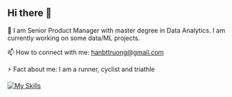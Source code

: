 ## Hi there 👋

🔭 I am Senior Product Manager with master degree in Data Analytics. I am currently working on some data/ML projects.

📫 How to connect with me: hanbttruong@gmail.com

⚡ Fact about me: I am a runner, cyclist and triathle
<!--
**hanbtruong/hanbtruong** is a ✨ _special_ ✨ repository because its `README.md` (this file) appears on your GitHub profile.

Here are some ideas to get you started:

- 🔭 I’m currently working on ...
- 🌱 I’m currently learning ...
- 👯 I’m looking to collaborate on ...
- 🤔 I’m looking for help with ...
- 💬 Ask me about ...
- 📫 How to reach me: ...
- 😄 Pronouns: ...
- ⚡ Fun fact: ...
-->
[![My Skills](https://skillicons.dev/icons?i=java,kotlin,nodejs,figma&theme=light)](https://skillicons.dev)
